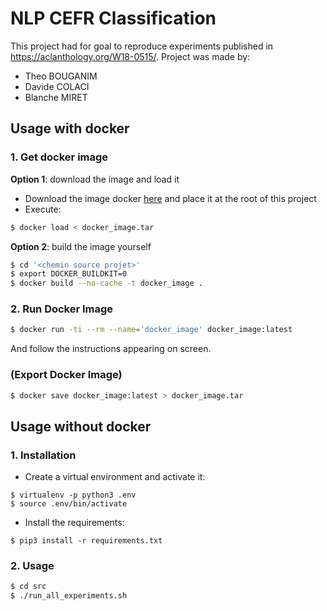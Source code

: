 # NLP CEFR Classification

This project had for goal to reproduce experiments published in https://aclanthology.org/W18-0515/.
Project was made by:
- Theo BOUGANIM
- Davide COLACI
- Blanche MIRET

## Usage with docker

### 1. Get docker image

**Option 1**: download the image and load it

- Download the image docker [here](https://www.swisstransfer.com/d/f2a85654-ece2-46b9-891f-92a9f38c9b67) and place it at the root of this project
- Execute:
```bash
$ docker load < docker_image.tar
```

**Option 2**: build the image yourself

```bash
$ cd '<chemin source projet>'
$ export DOCKER_BUILDKIT=0    
$ docker build --no-cache -t docker_image .
```

### 2. Run Docker Image

```bash
$ docker run -ti --rm --name='docker_image' docker_image:latest
```

And follow the instructions appearing on screen.

### (Export Docker Image)

```bash
$ docker save docker_image:latest > docker_image.tar
```

## Usage without docker

### 1. Installation

- Create a virtual environment and activate it:

```
$ virtualenv -p python3 .env
$ source .env/bin/activate
```

- Install the requirements:

```
$ pip3 install -r requirements.txt
```

### 2. Usage

```bash
$ cd src
$ ./run_all_experiments.sh
```
